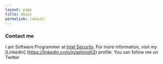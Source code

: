 ```yaml
---
layout: page
title: About
permalink: /about/
---
```


### Contact me
I am Software Programmer at [Intel Security](https://twitter.com/IntelSecurity). For more information, visit my [Linkedin] (https://linkedin.com/in/ashmish2) profile. You can follow me on Twitter
